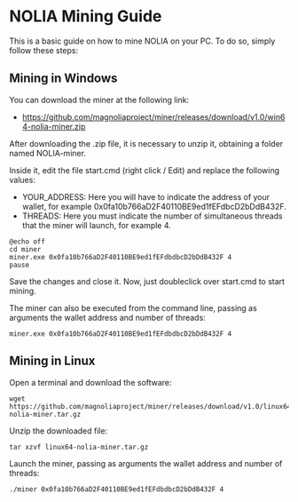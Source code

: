 # NOLIA Mining Guide
This is a basic guide on how to mine NOLIA on your PC. To do so, simply follow these steps:

## Mining in Windows
You can download the miner at the following link:

- https://github.com/magnoliaproject/miner/releases/download/v1.0/win64-nolia-miner.zip

After downloading the .zip file, it is necessary to unzip it, obtaining a folder named NOLIA-miner.

Inside it, edit the file start.cmd (right click / Edit) and replace the following values:

- YOUR_ADDRESS: Here you will have to indicate the address of your wallet, for example 0x0fa10b766aD2F40110BE9ed1fEFdbcD2bDdB432F.
- THREADS: Here you must indicate the number of simultaneous threads that the miner will launch, for example 4.

```
@echo off
cd miner
miner.exe 0x0fa10b766aD2F40110BE9ed1fEFdbdbcD2bDdB432F 4
pause
```

Save the changes and close it. Now, just doubleclick over start.cmd to start mining.

The miner can also be executed from the command line, passing as arguments the wallet address and number of threads:

```
miner.exe 0x0fa10b766aD2F40110BE9ed1fEFdbdbcD2bDdB432F 4
```

## Mining in Linux
Open a terminal and download the software:

```
wget https://github.com/magnoliaproject/miner/releases/download/v1.0/linux64-nolia-miner.tar.gz
```

Unzip the downloaded file:

```
tar xzvf linux64-nolia-miner.tar.gz
```

Launch the miner, passing as arguments the wallet address and number of threads:

```
./miner 0x0fa10b766aD2F40110BE9ed1fEFdbdbcD2bDdB432F 4
```
